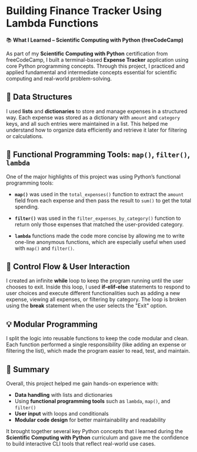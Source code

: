 
# Building Finance Tracker Using Lambda Functions

📚 **What I Learned – Scientific Computing with Python (freeCodeCamp)**

As part of my **Scientific Computing with Python** certification from freeCodeCamp, I built a terminal-based **Expense Tracker** application using core Python programming concepts. Through this project, I practiced and applied fundamental and intermediate concepts essential for scientific computing and real-world problem-solving.

## 🧱 Data Structures

I used **lists** and **dictionaries** to store and manage expenses in a structured way. Each expense was stored as a dictionary with `amount` and `category` keys, and all such entries were maintained in a list. This helped me understand how to organize data efficiently and retrieve it later for filtering or calculations.

## 🧮 Functional Programming Tools: `map()`, `filter()`, `lambda`

One of the major highlights of this project was using Python’s functional programming tools:

- **`map()`** was used in the `total_expenses()` function to extract the `amount` field from each expense and then pass the result to `sum()` to get the total spending.

- **`filter()`** was used in the `filter_expenses_by_category()` function to return only those expenses that matched the user-provided category.

- **`lambda`** functions made the code more concise by allowing me to write one-line anonymous functions, which are especially useful when used with `map()` and `filter()`.

## 🔄 Control Flow & User Interaction

I created an infinite **while** loop to keep the program running until the user chooses to exit. Inside this loop, I used **if-elif-else** statements to respond to user choices and execute different functionalities such as adding a new expense, viewing all expenses, or filtering by category. The loop is broken using the **break** statement when the user selects the "Exit" option.

## 💡 Modular Programming

I split the logic into reusable functions to keep the code modular and clean. Each function performed a single responsibility (like adding an expense or filtering the list), which made the program easier to read, test, and maintain.

## 📌 Summary

Overall, this project helped me gain hands-on experience with:

- **Data handling** with lists and dictionaries
- Using **functional programming tools** such as `lambda`, `map()`, and `filter()`
- **User input** with loops and conditionals
- **Modular code design** for better maintainability and readability

It brought together several key Python concepts that I learned during the **Scientific Computing with Python** curriculum and gave me the confidence to build interactive CLI tools that reflect real-world use cases.
